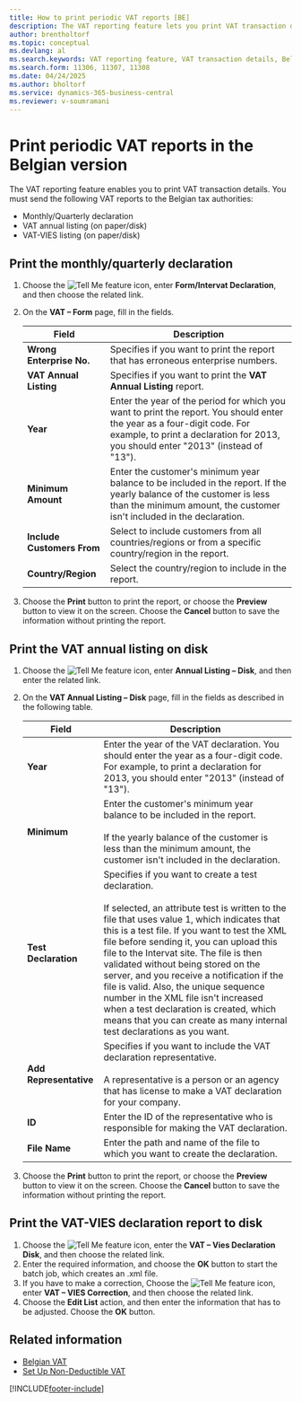 ```yaml
---
title: How to print periodic VAT reports [BE]
description: The VAT reporting feature lets you print VAT transaction details. You must send three VAT reports to the Belgian tax authorities.
author: brentholtorf
ms.topic: conceptual
ms.devlang: al
ms.search.keywords: VAT reporting feature, VAT transaction details, Belgian tax authorities, VAT VIES, VAT annual listing, Belgian version
ms.search.form: 11306, 11307, 11308
ms.date: 04/24/2025
ms.author: bholtorf
ms.service: dynamics-365-business-central
ms.reviewer: v-soumramani
---
```


# Print periodic VAT reports in the Belgian version

The VAT reporting feature enables you to print VAT transaction details. You must send the following VAT reports to the Belgian tax authorities:  

- Monthly/Quarterly declaration  
- VAT annual listing (on paper/disk)  
- VAT-VIES listing (on paper/disk)  

## Print the monthly/quarterly declaration  

1. Choose the ![Tell Me feature](../../media/ui-search/search_small.png "Tell me what you want to do") icon, enter **Form/Intervat Declaration**, and then choose the related link.  
1. On the **VAT – Form** page, fill in the fields.  

    |Field|Description|  
    |------------------------------------|---------------------------------------|  
    |**Wrong Enterprise No.**|Specifies if you want to print the report that has erroneous enterprise numbers.|  
    |**VAT Annual Listing**|Specifies if you want to print the **VAT Annual Listing** report.|  
    |**Year**|Enter the year of the period for which you want to print the report. You should enter the year as a four-digit code. For example, to print a declaration for 2013, you should enter "2013" (instead of "13").|  
    |**Minimum Amount**|Enter the customer's minimum year balance to be included in the report. If the yearly balance of the customer is less than the minimum amount, the customer isn't included in the declaration.|  
    |**Include Customers From**|Select to include customers from all countries/regions or from a specific country/region in the report.|  
    |**Country/Region**|Select the country/region to include in the report.|  

1. Choose the **Print** button to print the report, or choose the **Preview** button to view it on the screen. Choose the **Cancel** button to save the information without printing the report.  

## Print the VAT annual listing on disk  

1. Choose the ![Tell Me feature](../../media/ui-search/search_small.png "Tell me what you want to do") icon, enter **Annual Listing – Disk**, and then enter the related link.  
1. On the **VAT Annual Listing – Disk** page, fill in the fields as described in the following table.  

    |Field|Description|  
    |---------------------------------|---------------------------------------|  
    |**Year**|Enter the year of the VAT declaration. You should enter the year as a four-digit code. For example, to print a declaration for 2013, you should enter "2013" (instead of "13").|  
    |**Minimum**|Enter the customer's minimum year balance to be included in the report.<br><br> If the yearly balance of the customer is less than the minimum amount, the customer isn't included in the declaration.|  
    |**Test Declaration**|Specifies if you want to create a test declaration.<br><br/> If selected, an attribute test is written to the file that uses value 1, which indicates that this is a test file. If you want to test the XML file before sending it, you can upload this file to the Intervat site. The file is then validated without being stored on the server, and you receive a notification if the file is valid. Also, the unique sequence number in the XML file isn't increased when a test declaration is created, which means that you can create as many internal test declarations as you want.|  
    |**Add Representative**|Specifies if you want to include the VAT declaration representative.<br><br/> A representative is a person or an agency that has license to make a VAT declaration for your company.|  
    |**ID**|Enter the ID of the representative who is responsible for making the VAT declaration.|  
    |**File Name**|Enter the path and name of the file to which you want to create the declaration.|  

1. Choose the **Print** button to print the report, or choose the **Preview** button to view it on the screen. Choose the **Cancel** button to save the information without printing the report.  

## Print the VAT-VIES declaration report to disk  

1. Choose the ![Tell Me feature](../../media/ui-search/search_small.png "Tell me what you want to do") icon, enter the **VAT – Vies Declaration Disk**, and then choose the related link.  
1. Enter the required information, and choose the **OK** button to start the batch job, which creates an .xml file.
1. If you have to make a correction, Choose the ![Tell Me feature](../../media/ui-search/search_small.png "Tell me what you want to do") icon, enter **VAT – VIES Correction**, and then choose the related link.  
1. Choose the **Edit List** action, and then enter the information that has to be adjusted. Choose the **OK** button.  

## Related information

- [Belgian VAT](belgian-vat.md)
- [Set Up Non-Deductible VAT](how-to-set-up-non-deductible-vat.md)

[!INCLUDE[footer-include](../../includes/footer-banner.md)]
